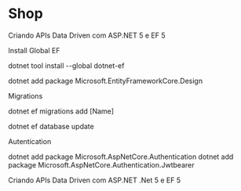 # Shop

Criando APIs Data Driven com ASP.NET 5 e EF 5

Install Global EF

dotnet tool install --global dotnet-ef

dotnet add package Microsoft.EntityFrameworkCore.Design

Migrations

dotnet ef migrations add [Name]

dotnet ef database update

Autentication

dotnet add package Microsoft.AspNetCore.Authentication
dotnet add package Microsoft.AspNetCore.Authentication.Jwtbearer

Criando APIs Data Driven com ASP.NET .Net 5 e EF 5
